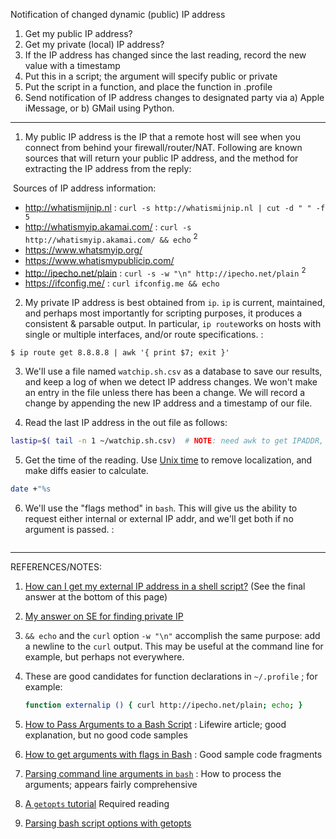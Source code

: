 Notification of changed dynamic (public) IP address 

1. Get my public IP address? 
2. Get my private (local) IP address? 
3. If the IP address has changed since the last reading, record the new value with a timestamp
4. Put this in a script; the argument will specify public or private
5. Put the script in a function, and place the function in .profile
6. Send notification of IP address changes to designated party via a) Apple iMessage, or b) GMail using Python. 

------

1. My public IP address is the IP that a remote host will see when you connect from behind your firewall/router/NAT. Following are known sources that will return your public IP address, and the method for extracting the IP address from the reply: 

​       Sources of IP address information: 

- http://whatismijnip.nl  : `curl -s http://whatismijnip.nl | cut -d " " -f 5` 
- http://whatismyip.akamai.com/  :  `curl -s http://whatismyip.akamai.com/ && echo`  <sup>2</sup>
- https://www.whatsmyip.org/ 
- https://www.whatismypublicip.com/ 
- http://ipecho.net/plain : `curl -s -w "\n" http://ipecho.net/plain` <sup>2</sup> 
- https://ifconfig.me/ : `curl ifconfig.me && echo` 

2. My private IP address is best obtained from `ip`. `ip` is current, maintained, and perhaps most importantly for scripting purposes, it produces a consistent & parsable output. In particular, `ip route`works on hosts with single or multiple interfaces, and/or route specifications. : 
```
$ ip route get 8.8.8.8 | awk '{ print $7; exit }'
```

3. We'll use a file named `watchip.sh.csv` as a database to save our results, and keep a log of when we detect IP address changes. We won't make an entry in the file unless there has been a change. We will record a change by appending the new IP address and a timestamp of our file. 

4. Read the last IP address in the out file as follows: 

```bash
lastip=$( tail -n 1 ~/watchip.sh.csv)  # NOTE: need awk to get IPADDR, not time

```

5. Get the time of the reading. Use [Unix time](https://en.wikipedia.org/wiki/Unix_time) to remove localization, and make diffs easier to calculate.
```bash
date +"%s
```
6. We'll use the "flags method" in `bash`. This will give us the ability to request either internal or external IP addr, and we'll get both if no argument is passed.  : 

```bash

```

------

REFERENCES/NOTES:

1. [How can I get my external IP address in a shell script?](https://unix.stackexchange.com/questions/22615/how-can-i-get-my-external-ip-address-in-a-shell-script) (See the final answer at the bottom of this page) 

2. [My answer on SE for finding private IP](https://askubuntu.com/a/1124395/831935) 

3. `&& echo` and the `curl` option `-w "\n"` accomplish the same purpose: add a newline to the `curl` output. This may be useful at the command line for example, but perhaps not everywhere. 

4. These are good candidates for function declarations in `~/.profile` ; for example:

   ```bash
   function externalip () { curl http://ipecho.net/plain; echo; }
   ```

5. [How to Pass Arguments to a Bash Script](https://www.lifewire.com/pass-arguments-to-bash-script-2200571) : Lifewire article; good explanation, but no good code samples

6. [How to get arguments with flags in Bash](https://stackoverflow.com/questions/7069682/how-to-get-arguments-with-flags-in-bash) : Good sample code fragments 

7. [Parsing command line arguments in `bash`](https://stackoverflow.com/a/14203146/5395338) : How to process the arguments; appears fairly comprehensive

8. [A `getopts` tutorial](https://wiki.bash-hackers.org/howto/getopts_tutorial) Required reading 

9. [Parsing bash script options with getopts](https://sookocheff.com/post/bash/parsing-bash-script-arguments-with-shopts/) 


